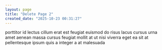 ```yaml
---
layout: page
title: "Delete Page 2"
created_date: "2025-10-23 00:31:27"
---
```


porttitor id lectus cillum erat est feugiat euismod do risus lacus cursus urna amet aenean massa cursus feugiat mollit at ut nisi viverra eget ea sit at pellentesque ipsum quis a integer a at malesuada 
